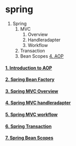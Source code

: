 # spring


1. Spring
    1. MVC
        1. Overview
        2. Handleradapter
        3. Workflow
    2. Transaction
    3. Bean Scopes
   [4. AOP](https://gist.github.com/PiyushMittl/2c0887a3c9a46ccca9576261a7f0df01)

#### [1. Introduction to AOP](https://gist.github.com/PiyushMittl/2c0887a3c9a46ccca9576261a7f0df01)

#### [2. Spring Bean Factory](https://gist.github.com/PiyushMittl/559607a3683b8bbbba81afbc87c874dd)

#### [3. Spring MVC Overview](https://gist.github.com/PiyushMittl/de3547afaccd985dbdeb6848c29d6e1b)

#### [4. Spring MVC handleradapter](https://gist.github.com/PiyushMittl/319e81931fa4c661824831531a69ce2c)

#### [5. Spring MVC workflow](https://gist.github.com/PiyushMittl/02efa5f0c9895e5394f9010b17a17bc1)

#### [6. Spring Transaction](https://gist.github.com/PiyushMittl/396d6d62f984f7e620a86d7bf17c6214)

#### [7. Spring Bean Scopes](https://gist.github.com/PiyushMittl/396d6d62f984f7e620a86d7bf17c6214)

